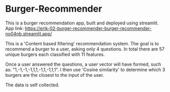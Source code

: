 # Burger-Recommender
This is a burger recommendation app, built and deployed using streamlit. App link: https://erik-02-burger-recommender-burger-recommender-no04nb.streamlit.app/

This is a 'Content based filtering' recommendation system. The goal is to recommend a burger to a user, asking only 4 questions.
In total there are 57 unique burgers each classified with 11 features.

Once a user answered the questions, a user vector will have formed, such as: "1,-1,-1,-1,1,1,-1,1,-1,1,1".
I then use 'Cosine similarity' to determine which 3 burgers are the closest to the input of the user.

The data is self collected.
